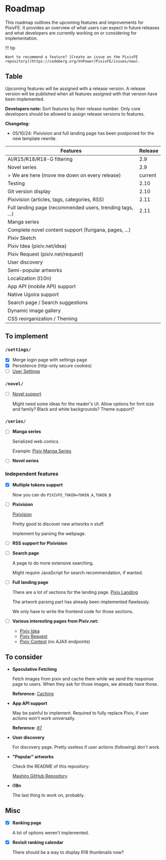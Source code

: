 <!-- The indentation on this page is delicate; avoid auto-formatting it with tools that might break it -->

# Roadmap

This roadmap outlines the upcoming features and improvements for PixivFE. It provides an overview of what users can expect in future releases and what developers are currently working on or considering for implementation.

!!! tip

    Want to recommend a feature? [Create an issue on the PixivFE repository](https://codeberg.org/VnPower/PixivFE/issues/new).

## Table

Upcoming features will be assigned with a release version.
A release version will be published when all features assigned with that version have been implemented.

**Developers note:** Sort features by their release number. Only core developers should be allowed to assign release versions to features.

**Changelog:**
- 05/10/24: Pixivision and full landing page has been postponed for the new template rewrite.

| Features                                                  | Release |
|-----------------------------------------------------------|---------|
| AI/R15/R18/R18-G filtering                                | 2.9     |
| Novel series                                              | 2.9     |
|     > We are here     (move me down on every release)     | current |
| Testing                                                   | 2.10    |
| Git version display                                       | 2.10    |
| Pixivision (articles, tags, categories, RSS)              | 2.11    |
| Full landing page (recommended users, trending tags, ...) | 2.11    |
| Manga series                                              |         |
| Complete novel content support (furigana, pages, ...)     |         |
| Pixiv Sketch                                              |         |
| Pixiv Idea (pixiv.net/idea)                               |         |
| Pixiv Request (pixiv.net/request)                         |         |
| User discovery                                            |         |
| Semi-popular artworks                                     |         |
| Localization (l10n)                                       |         |
| App API (mobile API) support                              |         |
| Native Ugoira support                                     |         |
| Search page / Search suggestions                          |         |
| Dynamic image gallery                                     |         |
| CSS reorganization / Theming                              |         |

## To implement

### `/settings/`

- [x] Merge login page with settings page
- [x] Persistence (http-only secure cookies)
- [ ] [User Settings](features/user-customization.md)

### `/novel/`

- [ ] [Novel support](features/novels.md)

    Might need some ideas for the reader's UI.
    Allow options for font size and family?
    Black and white backgrounds?
    Theme support?

### `/series/`

- [ ] **Manga series**

    Serialized web comics.

    Example: [Pixiv Manga Series](https://www.pixiv.net/user/13651304/series/171013)

- [ ] **Novel series**

### Independent features

- [x] **Multiple tokens support**

    Now you can do `PIXIVFE_TOKEN=TOKEN_A,TOKEN_B`

- [ ] **Pixivision**

    [Pixivision](https://www.pixivision.net/en)

    Pretty good to discover new artworks n stuff.

    Implement by parsing the webpage.

- [ ] **RSS support for Pixivision**

- [ ] **Search page**

    A page to do more extensive searching.

    Might require JavaScript for search recommendation, if wanted.

- [ ] **Full landing page**

    There are a lot of sections for the landing page. [Pixiv Landing](https://www.pixiv.net/ajax/top/illust)

    The artwork parsing part has already been implemented flawlessly.

    We only have to write the frontend code for those sections.

- [ ] **Various interesting pages from Pixiv.net:**

    - [Pixiv Idea](https://www.pixiv.net/idea/)
    - [Pixiv Request](https://www.pixiv.net/request)
    - [Pixiv Contest](https://www.pixiv.net/contest/) (no AJAX endpoints)

## To consider

- **Speculative Fetching**

    Fetch images from pixiv and cache them while we send the response page to users. When they ask for those images, we already have those.

    **Reference:** [Caching](features/caching.md)

- **App API support**

    May be painful to implement.
    Required to fully replace Pixiv, if user actions won't work universally.

    **Reference:** [#7](https://codeberg.org/VnPower/PixivFE/issues/7)

- **User discovery**

    For discovery page.
    Pretty useless if user actions (following) don't work.

- **"Popular" artworks**

    Check the README of this repository:

    [Mashiro GitHub Repository](https://github.com/kokseen1/Mashiro)

- **i18n**

    The last thing to work on, probably.

## Misc

- [x] **Ranking page**

    A lot of options weren't implemented.

- [x] **Revisit ranking calendar**

    There should be a way to display R18 thumbnails now?
